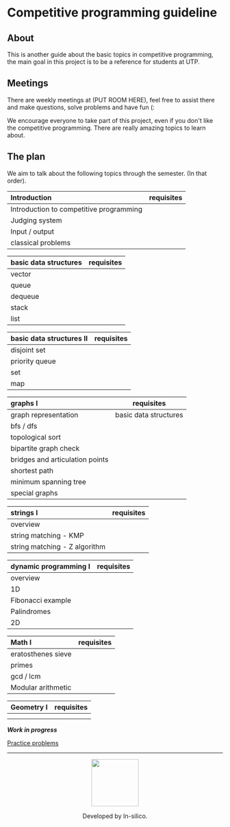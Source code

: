 # Competitive programming guideline


## About
This is another guide about the basic topics in competitive programming,
the main goal in this project is to be a reference for students at UTP.

## Meetings
There are weekly meetings at (PUT ROOM HERE), feel free to assist there
and make questions, solve problems and have fun (:

We encourage everyone to take part of this project, 
even if you don't like the competitive programming. 
There are really amazing topics to learn about.

## The plan
We aim to talk about the following topics through the semester. (In that order).

Introduction | requisites | 
:-- | :--: | 
Introduction to competitive programming ||
Judging system ||
Input / output ||
classical problems ||


basic data structures | requisites | 
:-- | :--: | 
vector ||
queue ||
dequeue ||
stack ||
list ||

basic data structures II | requisites |
:-- | :--: | 
disjoint set ||
priority queue ||
set ||
map ||


graphs I | requisites | 
:-- | :--: | 
graph representation | basic data structures |
bfs / dfs ||
topological sort ||
bipartite graph check ||
bridges and articulation points||
shortest path ||
minimum spanning tree ||
special graphs ||

strings I | requisites | 
:-- | :--: | 
overview ||
string matching - KMP||
string matching - Z algorithm ||

dynamic programming I | requisites | 
:-- | :--: | 
overview ||
1D ||
Fibonacci example ||
Palindromes ||
2D ||


Math I | requisites | 
:-- | :--: | 
eratosthenes sieve ||
primes ||
gcd / lcm ||
Modular arithmetic ||

Geometry I | requisites | 
:-- | :--: | 
||
 ||


**_Work in progress_**

[Practice problems](https://github.com/in-silico/cp-guideline/blob/master/Problems.md)

____
<a href="//github.com/in-silico" target="_blank"><p align="center"><img src="https://cloud.githubusercontent.com/assets/14989202/11768037/94347c26-a18e-11e5-84ad-a8554c9fe75d.png" width=110px></img></p></a>

<p align="center">Developed by In-silico.</p>
